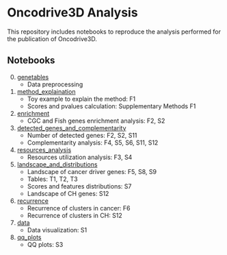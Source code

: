 # Oncodrive3D Analysis

This repository includes notebooks to reproduce the analysis performed for the publication of Oncodrive3D.

## Notebooks

0. [genetables](https://github.com/bbglab/oncodrive3d_paper/tree/master/notebooks/0.genetables/genetables.ipynb)
    - Data preprocessing
1. [method_explaination](https://github.com/bbglab/oncodrive3d_paper/tree/master/notebooks/1.method_explaination/)
    - Toy example to explain the method: F1
    - Scores and pvalues calculation: Supplementary Methods F1
2. [enrichment](https://github.com/bbglab/oncodrive3d_paper/tree/master/notebooks/2.enrichment/)
    - CGC and Fish genes enrichment analysis: F2, S2
3. [detected_genes_and_complementarity](https://github.com/bbglab/oncodrive3d_paper/tree/master/notebooks/3.detected_genes_and_complementarity/)
    - Number of detected genes: F2, S2, S11
    - Complementarity analysis: F4, S5, S6, S11, S12
4. [resources_analysis](https://github.com/bbglab/oncodrive3d_paper/tree/master/notebooks/4.resources_analysis/)
    - Resources utilization analysis: F3, S4
5. [landscape_and_distributions](https://github.com/bbglab/oncodrive3d_paper/tree/master/notebooks/5.landscape_and_distributions/)
    - Landscape of cancer driver genes: F5, S8, S9
    - Tables: T1, T2, T3
    - Scores and features distributions: S7
    - Landscape of CH genes: S12
6. [recurrence](https://github.com/bbglab/oncodrive3d_paper/tree/master/notebooks/6.recurrence/)
    - Recurrence of clusters in cancer: F6
    - Recurrence of clusters in CH: S12
7. [data](https://github.com/bbglab/oncodrive3d_paper/tree/master/notebooks/7.data/)
    - Data visualization: S1
8. [qq_plots](https://github.com/bbglab/oncodrive3d_paper/tree/master/notebooks/8.qq_plots/)
    - QQ plots: S3
